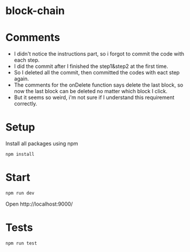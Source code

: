 # block-chain

# Comments
 * I didn't notice the instructions part, so i forgot to commit the code with each step. 
 * I did the commit after I finished the step1&step2 at the first time.
 * So I deleted all the commit, then committed the codes with eact step again.
 * The comments for the onDelete function says delete the last block, so now the last block can be deleted no matter which block I click.
 * But it seems so weird, i'm not sure if I understand this requirement correctly.

 
# Setup
Install all packages using npm
```
npm install
```

# Start
```
npm run dev
```
Open http://localhost:9000/

# Tests
```
npm run test
```



